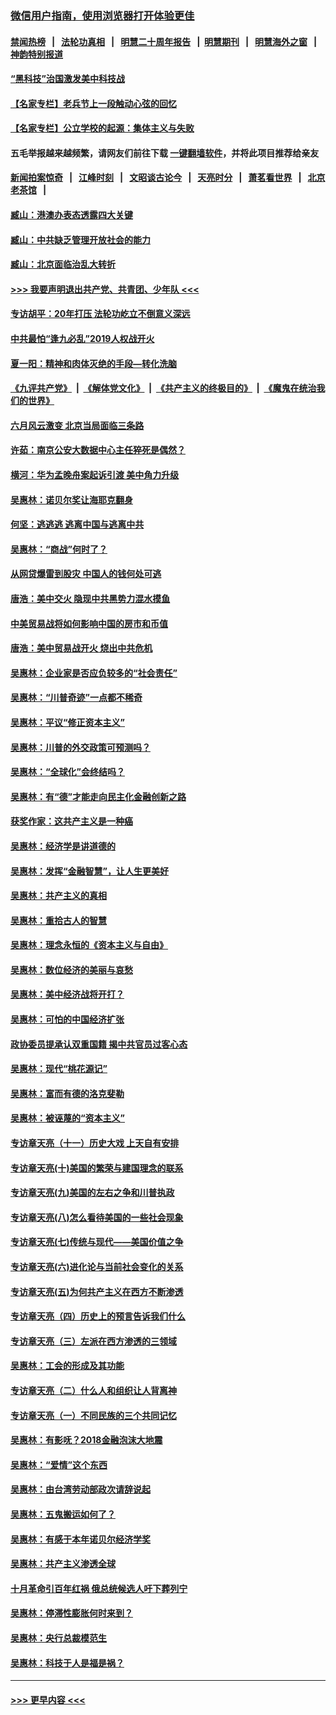 ### [微信用户指南，使用浏览器打开体验更佳](https://github.com/gfw-breaker/banned-news1/blob/master/indexes/wechat-guide.md?t=0)
#### [禁闻热榜](热点新闻.md?t=0)  &nbsp;&nbsp;|&nbsp;&nbsp; [法轮功真相](https://github.com/gfw-breaker/truth/blob/master/README.md?t=0) &nbsp;&nbsp;|&nbsp;&nbsp; [明慧二十周年报告](https://github.com/gfw-breaker/mh-reports/blob/master/README.md?t=0) &nbsp;&nbsp;|&nbsp;&nbsp;[明慧期刊](https://github.com/gfw-breaker/mh-qikan) &nbsp;&nbsp;|&nbsp;&nbsp; [明慧海外之窗](https://github.com/gfw-breaker/mh-news/blob/master/README.md?t=0) &nbsp;&nbsp;|&nbsp;&nbsp; [神韵特别报道](https://github.com/gfw-breaker/mh-news/blob/master/shenyun.md?t=0)
#### [“黑科技”治国激发美中科技战](../pages/nsc423/n11638056.md?t=02050955) 
#### [【名家专栏】老兵节上一段触动心弦的回忆](../pages/nsc423/n11646016.md?t=02050955) 
#### [【名家专栏】公立学校的起源：集体主义与失败](../pages/nsc423/n11601833.md?t=02050955) 
#### 五毛举报越来越频繁，请网友们前往下载 [一键翻墙软件](https://github.com/gfw-breaker/ssr-accounts)，并将此项目推荐给亲友
#### [新闻拍案惊奇](https://github.com/gfw-breaker/banned-news1/blob/master/pages/link4.md) &nbsp;&nbsp;|&nbsp;&nbsp; [江峰时刻](https://github.com/gfw-breaker/banned-news1/blob/master/pages/link4.md) &nbsp;&nbsp;|&nbsp;&nbsp; [文昭谈古论今](https://github.com/gfw-breaker/banned-news1/blob/master/pages/link4.md) &nbsp;&nbsp;|&nbsp;&nbsp; [天亮时分](https://github.com/gfw-breaker/banned-news1/blob/master/pages/link4.md) &nbsp;&nbsp;|&nbsp;&nbsp; [萧茗看世界](https://github.com/gfw-breaker/banned-news1/blob/master/pages/link4.md) &nbsp;&nbsp;|&nbsp;&nbsp; [北京老茶馆](https://github.com/gfw-breaker/banned-news1/blob/master/pages/link4.md) &nbsp;&nbsp;|&nbsp;&nbsp; 
#### [臧山：港澳办表态透露四大关键](../pages/nsc423/n11421628.md?t=02050955) 
#### [臧山：中共缺乏管理开放社会的能力](../pages/nsc423/n11407457.md?t=02050955) 
#### [臧山：北京面临治乱大转折](../pages/nsc423/n11406895.md?t=02050955) 
#### [>>> 我要声明退出共产党、共青团、少年队 <<<](https://github.com/begood0513/goodnews/blob/master/quit/letter.md) 
#### [专访胡平：20年打压 法轮功屹立不倒意义深远](../pages/nsc423/n11398800.md?t=02050955) 
#### [中共最怕“逢九必乱”2019人权战开火](../pages/nsc423/n11385248.md?t=02050955) 
#### [夏一阳：精神和肉体灭绝的手段—转化洗脑](../pages/nsc423/n11368250.md?t=02050955) 
#### [《九评共产党》](https://github.com/begood0513/9ping.md/blob/master/README.md) &nbsp;|&nbsp; [《解体党文化》](../../../../jtdwh.md/blob/master/README.md)  &nbsp;|&nbsp; [《共产主义的终极目的》](../../../../gczydzjmd.md/blob/master/README.md) &nbsp;|&nbsp; [《魔鬼在统治我们的世界》](../../../../mgztzwmdsj.md/blob/master/README.md) 
#### [六月风云激变 北京当局面临三条路](../pages/nsc423/n11313668.md?t=02050955) 
#### [许茹：南京公安大数据中心主任猝死是偶然？](../pages/nsc423/n11064744.md?t=02050955) 
#### [横河：华为孟晚舟案起诉引渡 美中角力升级](../pages/nsc423/n11027230.md?t=02050955) 
#### [吴惠林：诺贝尔奖让海耶克翻身](../pages/nsc423/n10890049.md?t=02050955) 
#### [何坚：逃逃逃 逃离中国与逃离中共](../pages/nsc423/n10592891.md?t=02050955) 
#### [吴惠林：“商战”何时了？](../pages/nsc423/n10573558.md?t=02050955) 
#### [从网贷爆雷到股灾 中国人的钱何处可逃](../pages/nsc423/n10572800.md?t=02050955) 
#### [唐浩：美中交火 隐现中共黑势力混水摸鱼](../pages/nsc423/n10544040.md?t=02050955) 
#### [中美贸易战将如何影响中国的房市和币值](../pages/nsc423/n10543697.md?t=02050955) 
#### [唐浩：美中贸易战开火 烧出中共危机](../pages/nsc423/n10540126.md?t=02050955) 
#### [吴惠林：企业家是否应负较多的“社会责任”](../pages/nsc423/n10535022.md?t=02050955) 
#### [吴惠林：“川普奇迹”一点都不稀奇](../pages/nsc423/n10512808.md?t=02050955) 
#### [吴惠林：平议“修正资本主义”](../pages/nsc423/n10495724.md?t=02050955) 
#### [吴惠林：川普的外交政策可预测吗？](../pages/nsc423/n10462387.md?t=02050955) 
#### [吴惠林：“全球化”会终结吗？](../pages/nsc423/n10452838.md?t=02050955) 
#### [吴惠林：有“德”才能走向民主化金融创新之路](../pages/nsc423/n10432292.md?t=02050955) 
#### [获奖作家：这共产主义是一种癌](../pages/nsc423/n10431541.md?t=02050955) 
#### [吴惠林：经济学是讲道德的](../pages/nsc423/n10398014.md?t=02050955) 
#### [吴惠林：发挥“金融智慧”，让人生更美好](../pages/nsc423/n10375019.md?t=02050955) 
#### [吴惠林：共产主义的真相](../pages/nsc423/n10351394.md?t=02050955) 
#### [吴惠林：重拾古人的智慧](../pages/nsc423/n10337691.md?t=02050955) 
#### [吴惠林：理念永恒的《资本主义与自由》](../pages/nsc423/n10316274.md?t=02050955) 
#### [吴惠林：数位经济的美丽与哀愁](../pages/nsc423/n10292946.md?t=02050955) 
#### [吴惠林：美中经济战将开打？](../pages/nsc423/n10258825.md?t=02050955) 
#### [吴惠林：可怕的中国经济扩张](../pages/nsc423/n10219147.md?t=02050955) 
#### [政协委员提承认双重国籍 揭中共官员过客心态](../pages/nsc423/n10208809.md?t=02050955) 
#### [吴惠林：现代“桃花源记”](../pages/nsc423/n10185234.md?t=02050955) 
#### [吴惠林：富而有德的洛克斐勒](../pages/nsc423/n10142264.md?t=02050955) 
#### [吴惠林：被诬蔑的“资本主义”](../pages/nsc423/n10124816.md?t=02050955) 
#### [专访章天亮（十一）历史大戏 上天自有安排](../pages/nsc423/n10094905.md?t=02050955) 
#### [专访章天亮(十)美国的繁荣与建国理念的联系](../pages/nsc423/n10094899.md?t=02050955) 
#### [专访章天亮(九)美国的左右之争和川普执政](../pages/nsc423/n10094889.md?t=02050955) 
#### [专访章天亮(八)怎么看待美国的一些社会现象](../pages/nsc423/n10094857.md?t=02050955) 
#### [专访章天亮(七)传统与现代——美国价值之争](../pages/nsc423/n10093140.md?t=02050955) 
#### [专访章天亮(六)进化论与当前社会变化的关系](../pages/nsc423/n10092036.md?t=02050955) 
#### [专访章天亮(五)为何共产主义在西方不断渗透](../pages/nsc423/n10083620.md?t=02050955) 
#### [专访章天亮（四）历史上的预言告诉我们什么](../pages/nsc423/n10083606.md?t=02050955) 
#### [专访章天亮（三）左派在西方渗透的三领域](../pages/nsc423/n10081115.md?t=02050955) 
#### [吴惠林：工会的形成及其功能](../pages/nsc423/n10080633.md?t=02050955) 
#### [专访章天亮（二）什么人和组织让人背离神](../pages/nsc423/n10076637.md?t=02050955) 
#### [专访章天亮（一）不同民族的三个共同记忆](../pages/nsc423/n10074188.md?t=02050955) 
#### [吴惠林：有影呒？2018金融泡沫大地震](../pages/nsc423/n10040534.md?t=02050955) 
#### [吴惠林：“爱情”这个东西](../pages/nsc423/n10019423.md?t=02050955) 
#### [吴惠林：由台湾劳动部政次请辞说起](../pages/nsc423/n9979679.md?t=02050955) 
#### [吴惠林：五鬼搬运如何了？](../pages/nsc423/n9925338.md?t=02050955) 
#### [吴惠林：有感于本年诺贝尔经济学奖](../pages/nsc423/n9871883.md?t=02050955) 
#### [吴惠林：共产主义渗透全球](../pages/nsc423/n9812748.md?t=02050955) 
#### [十月革命引百年红祸 俄总统候选人吁下葬列宁](../pages/nsc423/n9810182.md?t=02050955) 
#### [吴惠林：停滞性膨胀何时来到？](../pages/nsc423/n9764136.md?t=02050955) 
#### [吴惠林：央行总裁模范生](../pages/nsc423/n9728134.md?t=02050955) 
#### [吴惠林：科技于人是福是祸？](../pages/nsc423/n9672982.md?t=02050955) 

----
#### [ >>> 更早内容 <<< ](../indexes/nsc423-earlier.md)

